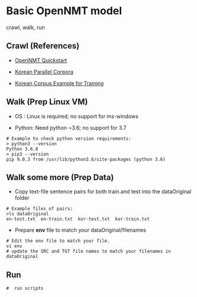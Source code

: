 # **Basic OpenNMT model**
crawl, walk, run

## **Crawl** (References)

* [OpenNMT Quickstart](http://opennmt.net/OpenNMT-tf/quickstart.html)

* [Korean Parallel Corpora](https://github.com/jungyeul/korean-parallel-corpora)

* [Korean Corpus Example for Training](https://github.com/jungyeul/korean-parallel-corpora/blob/master/korean-english-news-v1/korean-english-park.train.tar.gz)


## **Walk** (Prep Linux VM)

* OS    :  Linux is required; no support for ms-windows

* Python:  Need python ~3.6; no support for 3.7
```
# Example to check python version requirements:
> python3 --version
Python 3.6.8
> pip3 --version
pip 9.0.3 from /usr/lib/python3.6/site-packages (python 3.6)
```

## **Walk some more** (Prep Data)

* Copy text-file sentence pairs for both train and test into the dataOriginal folder
```
# Example files of pairs:
>ls dataOriginal
en-test.txt  en-train.txt  kor-test.txt  kor-train.txt
```

* Prepare **env** file to match your dataOriginal/filenames
```
# Edit the env file to match your file. 
vi env 
# update the SRC and TGT file names to match your filenames in dataOriginal
```

## **Run**
```
#  run scripts
```
